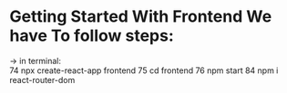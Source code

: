 # Getting Started With Frontend We have To follow steps:

-> in terminal:
<br/>
   74  npx create-react-app frontend
   75  cd frontend
   76  npm start
   84  npm i react-router-dom
   
